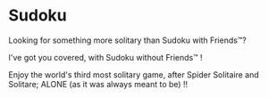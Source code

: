 # Sudoku

Looking for something more solitary than Sudoku with Friends™? 

I've got you covered, with Sudoku without Friends™ !

Enjoy the world's third most solitary game, after Spider Solitaire and Solitare; ALONE (as it was always meant to be) !!
